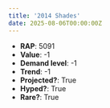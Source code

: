 ```yaml
---
title: '2014 Shades'
date: 2025-08-06T00:00:00Z
---
```

- **RAP**: 5091
- **Value**: -1
- **Demand level**: -1
- **Trend**: -1
- **Projected?**: True
- **Hyped?**: True
- **Rare?**: True
